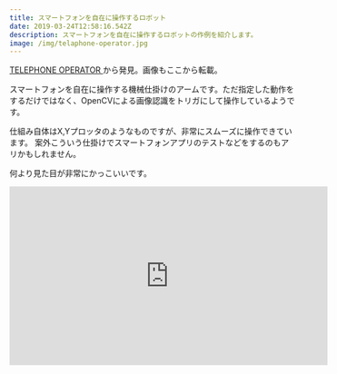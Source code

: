 ```yaml
---
title: スマートフォンを自在に操作するロボット
date: 2019-03-24T12:58:16.542Z
description: スマートフォンを自在に操作するロボットの作例を紹介します。
image: /img/telaphone-operator.jpg
---
```

[TELEPHONE OPERATOR](http://davidneevel.com/2019/03/03/telephone-operator/)から発見。画像もここから転載。

スマートフォンを自在に操作する機械仕掛けのアームです。ただ指定した動作をするだけではなく、OpenCVによる画像認識をトリガにして操作しているようです。

仕組み自体はX,Yプロッタのようなものですが、非常にスムーズに操作できています。
案外こういう仕掛けでスマートフォンアプリのテストなどをするのもアリかもしれません。

何より見た目が非常にかっこいいです。

<iframe width="560" height="315" src="https://www.youtube.com/embed/5F7RjuHsUJc" frameborder="0" allow="accelerometer; autoplay; encrypted-media; gyroscope; picture-in-picture" allowfullscreen></iframe>
